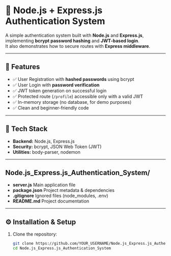 # 🔐 Node.js + Express.js Authentication System

A simple authentication system built with **Node.js** and **Express.js**, implementing **bcrypt password hashing** and **JWT-based login**.  
It also demonstrates how to secure routes with **Express middleware**.

---

## 📌 Features
- ✅ User Registration with **hashed passwords** using bcrypt  
- ✅ User Login with **password verification**  
- ✅ JWT token generation on successful login  
- ✅ Protected route (`/profile`) accessible only with a valid JWT  
- ✅ In-memory storage (no database, for demo purposes)  
- ✅ Clean and beginner-friendly code  

---

## 🚀 Tech Stack
- **Backend:** Node.js, Express.js  
- **Security:** bcrypt, JSON Web Token (JWT)  
- **Utilities:** body-parser, nodemon  

---
## Node.js_Express.js_Authentication_System/
- **server.js**  Main application file
- **package.json** Project metadata & dependencies
- **.gitignore** Ignored files (node_modules, .env)
- **README.md** Project documentation

---
## ⚙️ Installation & Setup

1. Clone the repository:
   ```bash
   git clone https://github.com/YOUR_USERNAME/Node.js_Express.js_Authentication_System.git
   cd Node.js_Express.js_Authentication_System
